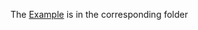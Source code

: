 The [Example][example] is in the corresponding folder

[example]: https://github.com/MadBrains/AppMetrica-Push-Flutter/tree/main/example